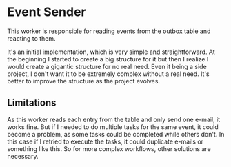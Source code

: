 # Event Sender

This worker is responsible for reading events from the outbox table and reacting to them.

It's an initial implementation, which is very simple and straightforward. At the beginning I started to create a big structure for it but then I realize I would create a gigantic structure for no real need. Even it being a side project, I don't want it to be extremely complex without a real need. It's better to improve the structure as the project evolves.

## Limitations

As this worker reads each entry from the table and only send one e-mail, it works fine. But if I needed to do multiple tasks for the same event, it could become a problem, as some tasks could be completed while others don't. In this case if I retried to execute the tasks, it could duplicate e-mails or something like this. So for more complex workflows, other solutions are necessary.
